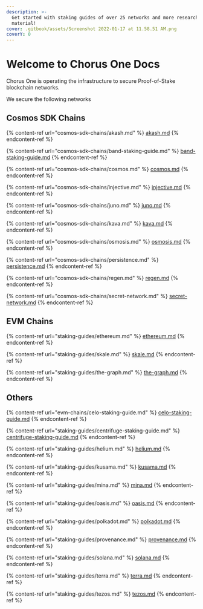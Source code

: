 ```yaml
---
description: >-
  Get started with staking guides of over 25 networks and more research
  material!
cover: .gitbook/assets/Screenshot 2022-01-17 at 11.58.51 AM.png
coverY: 0
---
```


# Welcome to Chorus One Docs

Chorus One is operating the infrastructure to secure Proof-of-Stake blockchain networks.

We secure the following networks

## Cosmos SDK Chains

{% content-ref url="cosmos-sdk-chains/akash.md" %}
[akash.md](cosmos-sdk-chains/akash.md)
{% endcontent-ref %}

{% content-ref url="cosmos-sdk-chains/band-staking-guide.md" %}
[band-staking-guide.md](cosmos-sdk-chains/band-staking-guide.md)
{% endcontent-ref %}

{% content-ref url="cosmos-sdk-chains/cosmos.md" %}
[cosmos.md](cosmos-sdk-chains/cosmos.md)
{% endcontent-ref %}

{% content-ref url="cosmos-sdk-chains/injective.md" %}
[injective.md](cosmos-sdk-chains/injective.md)
{% endcontent-ref %}

{% content-ref url="cosmos-sdk-chains/juno.md" %}
[juno.md](cosmos-sdk-chains/juno.md)
{% endcontent-ref %}

{% content-ref url="cosmos-sdk-chains/kava.md" %}
[kava.md](cosmos-sdk-chains/kava.md)
{% endcontent-ref %}

{% content-ref url="cosmos-sdk-chains/osmosis.md" %}
[osmosis.md](cosmos-sdk-chains/osmosis.md)
{% endcontent-ref %}

{% content-ref url="cosmos-sdk-chains/persistence.md" %}
[persistence.md](cosmos-sdk-chains/persistence.md)
{% endcontent-ref %}

{% content-ref url="cosmos-sdk-chains/regen.md" %}
[regen.md](cosmos-sdk-chains/regen.md)
{% endcontent-ref %}

{% content-ref url="cosmos-sdk-chains/secret-network.md" %}
[secret-network.md](cosmos-sdk-chains/secret-network.md)
{% endcontent-ref %}

## EVM Chains

{% content-ref url="staking-guides/ethereum.md" %}
[ethereum.md](staking-guides/ethereum.md)
{% endcontent-ref %}

{% content-ref url="staking-guides/skale.md" %}
[skale.md](staking-guides/skale.md)
{% endcontent-ref %}

{% content-ref url="staking-guides/the-graph.md" %}
[the-graph.md](staking-guides/the-graph.md)
{% endcontent-ref %}

## Others

{% content-ref url="evm-chains/celo-staking-guide.md" %}
[celo-staking-guide.md](evm-chains/celo-staking-guide.md)
{% endcontent-ref %}

{% content-ref url="staking-guides/centrifuge-staking-guide.md" %}
[centrifuge-staking-guide.md](staking-guides/centrifuge-staking-guide.md)
{% endcontent-ref %}

{% content-ref url="staking-guides/helium.md" %}
[helium.md](staking-guides/helium.md)
{% endcontent-ref %}

{% content-ref url="staking-guides/kusama.md" %}
[kusama.md](staking-guides/kusama.md)
{% endcontent-ref %}

{% content-ref url="staking-guides/mina.md" %}
[mina.md](staking-guides/mina.md)
{% endcontent-ref %}

{% content-ref url="staking-guides/oasis.md" %}
[oasis.md](staking-guides/oasis.md)
{% endcontent-ref %}

{% content-ref url="staking-guides/polkadot.md" %}
[polkadot.md](staking-guides/polkadot.md)
{% endcontent-ref %}

{% content-ref url="staking-guides/provenance.md" %}
[provenance.md](staking-guides/provenance.md)
{% endcontent-ref %}

{% content-ref url="staking-guides/solana.md" %}
[solana.md](staking-guides/solana.md)
{% endcontent-ref %}

{% content-ref url="staking-guides/terra.md" %}
[terra.md](staking-guides/terra.md)
{% endcontent-ref %}

{% content-ref url="staking-guides/tezos.md" %}
[tezos.md](staking-guides/tezos.md)
{% endcontent-ref %}
